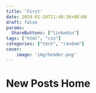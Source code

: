 ```yaml
---
title: 'First'
date: 2024-01-24T11:40:38+08:00
draft: false
params:
  ShareButtons: ["linkedin"]
tags: ["html", "css"]
categories: ["tech", "random"]
cover:
    image: 'img/header.png'
---
```


# New Posts Home